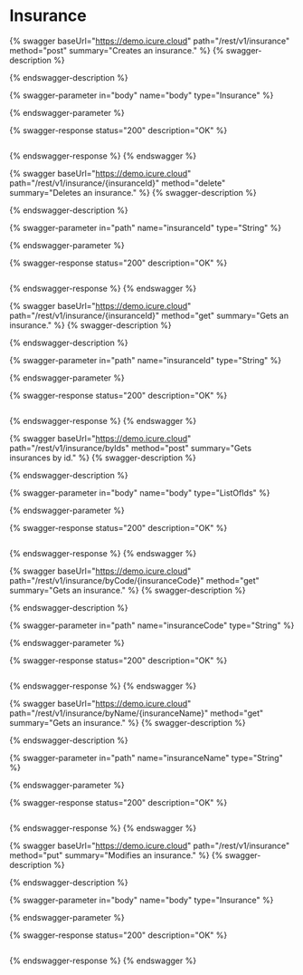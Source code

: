 # Insurance

{% swagger baseUrl="https://demo.icure.cloud" path="/rest/v1/insurance" method="post" summary="Creates an insurance." %}
{% swagger-description %}

{% endswagger-description %}

{% swagger-parameter in="body" name="body" type="Insurance" %}

{% endswagger-parameter %}

{% swagger-response status="200" description="OK" %}
```
```
{% endswagger-response %}
{% endswagger %}

{% swagger baseUrl="https://demo.icure.cloud" path="/rest/v1/insurance/{insuranceId}" method="delete" summary="Deletes an insurance." %}
{% swagger-description %}

{% endswagger-description %}

{% swagger-parameter in="path" name="insuranceId" type="String" %}

{% endswagger-parameter %}

{% swagger-response status="200" description="OK" %}
```
```
{% endswagger-response %}
{% endswagger %}

{% swagger baseUrl="https://demo.icure.cloud" path="/rest/v1/insurance/{insuranceId}" method="get" summary="Gets an insurance." %}
{% swagger-description %}

{% endswagger-description %}

{% swagger-parameter in="path" name="insuranceId" type="String" %}

{% endswagger-parameter %}

{% swagger-response status="200" description="OK" %}
```
```
{% endswagger-response %}
{% endswagger %}

{% swagger baseUrl="https://demo.icure.cloud" path="/rest/v1/insurance/byIds" method="post" summary="Gets insurances by id." %}
{% swagger-description %}

{% endswagger-description %}

{% swagger-parameter in="body" name="body" type="ListOfIds" %}

{% endswagger-parameter %}

{% swagger-response status="200" description="OK" %}
```
```
{% endswagger-response %}
{% endswagger %}

{% swagger baseUrl="https://demo.icure.cloud" path="/rest/v1/insurance/byCode/{insuranceCode}" method="get" summary="Gets an insurance." %}
{% swagger-description %}

{% endswagger-description %}

{% swagger-parameter in="path" name="insuranceCode" type="String" %}

{% endswagger-parameter %}

{% swagger-response status="200" description="OK" %}
```
```
{% endswagger-response %}
{% endswagger %}

{% swagger baseUrl="https://demo.icure.cloud" path="/rest/v1/insurance/byName/{insuranceName}" method="get" summary="Gets an insurance." %}
{% swagger-description %}

{% endswagger-description %}

{% swagger-parameter in="path" name="insuranceName" type="String" %}

{% endswagger-parameter %}

{% swagger-response status="200" description="OK" %}
```
```
{% endswagger-response %}
{% endswagger %}

{% swagger baseUrl="https://demo.icure.cloud" path="/rest/v1/insurance" method="put" summary="Modifies an insurance." %}
{% swagger-description %}

{% endswagger-description %}

{% swagger-parameter in="body" name="body" type="Insurance" %}

{% endswagger-parameter %}

{% swagger-response status="200" description="OK" %}
```
```
{% endswagger-response %}
{% endswagger %}
